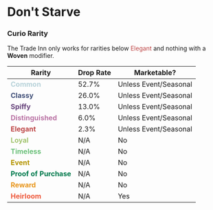 # Don't Starve

### Curio Rarity
The Trade Inn only works for rarities below <span
style="font-wight:bold;color:#BD4646">Elegant</span> and nothing with a
**Woven** modifier.

| Rarity | Drop Rate | Marketable? |
| ------ | --------- | ----------- |
| <span style="font-weight:bold;color:#B7D2D9">Common</span> | 52.7% | Unless Event/Seasonal |
| <span style="font-weight:bold;color:#415078">Classy</span> | 26.0% | Unless Event/Seasonal |
| <span style="font-weight:bold;color:#68457C">Spiffy</span> | 13.0% | Unless Event/Seasonal |
| <span style="font-weight:bold;color:#BA74A5">Distinguished</span> | 6.0% | Unless Event/Seasonal |
| <span style="font-weight:bold;color:#BD4646">Elegant</span> | 2.3% | Unless Event/Seasonal |
| <span style="font-weight:bold;color:#A2C46F">Loyal</span> | N/A | No |
| <span style="font-weight:bold;color:#6CC17B">Timeless</span> | N/A | No |
| <span style="font-weight:bold;color:#B49400">Event</span> | N/A | No |
| <span style="font-weight:bold;color:#007A4D">Proof of Purchase</span> | N/A | No |
| <span style="font-weight:bold;color:#E8971E">Reward</span> | N/A | No |
| <span style="font-weight:bold;color:#EE5D40">Heirloom</span> | N/A | Yes |
